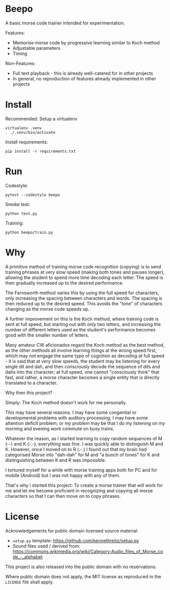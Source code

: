 # Beepo

A basic morse code trainer intended for experimentation.

Features:

* Memorise morse code by progressive learning similar to Koch method
* Adjustable parameters
* Timing

Non-Features:

* Full text playback - this is already well-catered for in other projects
* In general, no reproduction of features already implemented in other projects


# Install

Recommended: Setup a virtualenv

```
virtualenv .venv
. ./.venv/bin/activate
```

Install requirements:

```
pip install -r requirements.txt
```

# Run

Codestyle:

```
pytest --codestyle beepo
```

Smoke test:

```
python test.py
```

Training:

```
python beepo/train.py
```


# Why

A primitive method of training morse code recognition (copying) is to send
training phrases at very slow speed (making both tones and pauses longer), allowing the student to spend more time decoding
each letter. The speed is then gradually increased up to the desired performance.

The Farnsworth method varies this by using the full speed for characters, only
increasing the spacing between characters and words. The spacing is then reduced up to
the desired speed. This avoids the "tone" of characters changing as the morse code
speeds up.

A further improvement on this is the Koch method, where training code is sent at
full speed, but starting out with only two letters, and increasing the number of
different letters used as the student's performance becomes good with the smaller
number of letters.

Many amateur CW aficionados regard the Koch method as the best method, as the
other methods all involve learning things at the wrong speed first, which may
not engage the same type of cognition as decoding at full speed - it is said that
at very slow speeds, the student may be listening for every single dit and dah,
and then consciously decode the sequence of dits and dahs into the character;
at full speed, one cannot "consciously think" that fast, and rather, a morse
character becomes a single entity that is directly translated to a character.

Why then this project?

Simply: The Koch method doesn't work for me personally.

This may have several reasons. I may have some congential or developmental
problems with auditory processing; I may have some attention deficit problem; or
my problem may be that I do my listening on my morning and evening work commute
on busy trains.

Whatever the reason, as I started learning to copy random sequences of M (--)
and K (-.-), everything was fine. I was quickly able to distinguish M and K.
However, once I moved on to R (.-.) I found out that my brain had categorised
Morse into "dah-dah" for M and "a bunch of tones" for K and distinguishing
between K and R was impossible.

I tortured myself for a while with morse training apps both for PC and for
mobile (Android) but I was not happy with any of them.

That's why I started this project: To create a morse trainer that will work for
me and let me become proficient in recognizing and copying all morse characters
so that I can then move on to copy phrases.

# License

Acknowledgements for public domain licensed source material:

* `setup.py` template: https://github.com/kennethreitz/setup.py
* Sound files used / derived from: https://commons.wikimedia.org/wiki/Category:Audio_files_of_Morse_code_-_alphabet

This project is also released into the public domain with no reservations.

Where public domain does not apply, the MIT license as reproduced in the `LICENSE` file shall apply.
